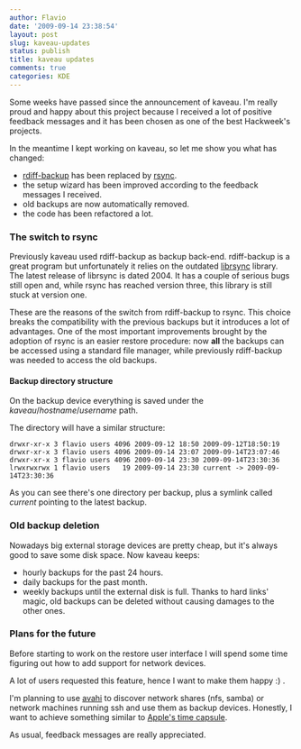```yaml
---
author: Flavio
date: '2009-09-14 23:38:54'
layout: post
slug: kaveau-updates
status: publish
title: kaveau updates
comments: true
categories: KDE
---
```


Some weeks have passed since the announcement of kaveau. I'm really proud and
happy about this project because I received a lot of positive feedback
messages and it has been chosen as one of the best Hackweek's projects.

In the meantime I kept working on kaveau, so let me show you what has changed:

  * [rdiff-backup](http://rdiff-backup.nongnu.org/) has been replaced by [rsync](http://www.samba.org/rsync/).
  * the setup wizard has been improved according to the feedback messages I received.
  * old backups are now automatically removed.
  * the code has been refactored a lot.

### The switch to rsync

Previously kaveau used rdiff-backup as backup back-end. rdiff-backup is a
great program but unfortunately it relies on the outdated
[librsync](http://librsync.sourceforge.net/) library. The latest release of
librsync is dated 2004. It has a couple of serious bugs still open and, while
rsync has reached version three, this library is still stuck at version one.

These are the reasons of the switch from rdiff-backup to rsync. This choice
breaks the compatibility with the previous backups but it introduces a lot of
advantages. One of the most important improvements brought by the adoption of
rsync is an easier restore procedure: now **all** the backups can be accessed
using a standard file manager, while previously rdiff-backup was needed to
access the old backups.

#### Backup directory structure

On the backup device everything is saved under the
_kaveau_/_hostname_/_username_ path.

The directory will have a similar structure:

    
    drwxr-xr-x 3 flavio users 4096 2009-09-12 18:50 2009-09-12T18:50:19
    drwxr-xr-x 3 flavio users 4096 2009-09-14 23:07 2009-09-14T23:07:46
    drwxr-xr-x 3 flavio users 4096 2009-09-14 23:30 2009-09-14T23:30:36
    lrwxrwxrwx 1 flavio users   19 2009-09-14 23:30 current -> 2009-09-14T23:30:36

As you can see there's one directory per backup, plus a symlink called
_current_ pointing to the latest backup.

### Old backup deletion

Nowadays big external storage devices are pretty cheap, but it's always good
to save some disk space. Now kaveau keeps:

  * hourly backups for the past 24 hours.
  * daily backups for the past month.
  * weekly backups until the external disk is full.
Thanks to hard links' magic, old backups can be deleted without causing
damages to the other ones.

### Plans for the future

Before starting to work on the restore user interface I will spend some time
figuring out how to add support for network devices.

A lot of users requested this feature, hence I want to make them happy :) .

I'm planning to use [avahi](http://avahi.org/) to discover network shares
(nfs, samba) or network machines running ssh and use them as backup devices.
Honestly, I want to achieve something similar to
[Apple's time capsule](http://www.apple.com/timecapsule/).

As usual, feedback messages are really appreciated.


